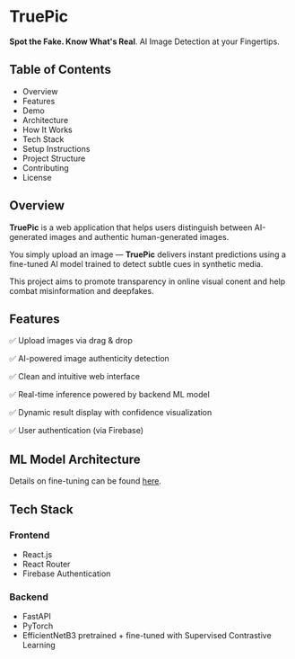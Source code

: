# TruePic

**Spot the Fake. Know What's Real**.
AI Image Detection at your Fingertips.

## Table of Contents
- Overview
- Features
- Demo
- Architecture
- How It Works
- Tech Stack
- Setup Instructions
- Project Structure
- Contributing
- License

## Overview

**TruePic** is a web application that helps users distinguish between AI-generated images and authentic human-generated images.

You simply upload an image — **TruePic** delivers instant predictions using a fine-tuned AI model trained to detect subtle cues in synthetic media.

This project aims to promote transparency in online visual conent and help combat misinformation and deepfakes.

## Features

✅ Upload images via drag & drop

✅ AI-powered image authenticity detection

✅ Clean and intuitive web interface

✅ Real-time inference powered by backend ML model

✅ Dynamic result display with confidence visualization

✅ User authentication (via Firebase)

## ML Model Architecture

Details on fine-tuning can be found [here](https://github.com/jh000107/AI-Image-Detector).

## Tech Stack

### Frontend
- React.js
- React Router
- Firebase Authentication

### Backend
- FastAPI
- PyTorch
- EfficientNetB3 pretrained + fine-tuned with Supervised Contrastive Learning
